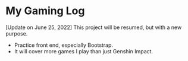 # My Gaming Log

[Update on June 25, 2022]
This project will be resumed, but with a new purpose.
- Practice front end, especially Bootstrap.
- It will cover more games I play than just Genshin Impact.
